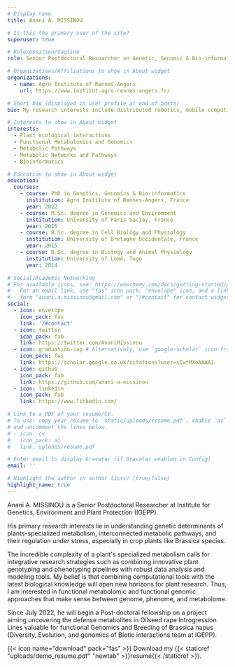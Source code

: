 ```yaml
---
# Display name
title: Anani A. MISSINOU

# Is this the primary user of the site?
superuser: true

# Role/position/tagline
role: Senior Postdoctoral Researcher on Genetic, Genomic & Bio-informatics

# Organizations/Affiliations to show in About widget
organizations:
  - name: Agro Institute of Rennes-Angers
    url: https://www.institut-agro-rennes-angers.fr/

# Short bio (displayed in user profile at end of posts)
bio: My research interests include distributed robotics, mobile computing and programmable matter.

# Interests to show in About widget
interests:
  - Plant ecological interactions
  - Functional Metabolomics and Genomics 
  - Metabolic Pathways
  - Metabolic Networks and Pathways
  - Bioinformatics

# Education to show in About widget
education:
  courses:
    - course: PhD in Genetics, Genomics & Bio-informatics
      institution: Agro Institute of Rennes-Angers, France
      year: 2022
    - course: M.Sc. degree in Genomics and Environment
      institution: University of Paris Saclay, France
      year: 2016
    - course: B.Sc. degree in Cell Biology and Physiology
      institution: University of Bretagne Occidentale, France
      year: 2015
    - course: B.Sc. degree in Biology and Animal Physiology 
      institution: University of Lomé, Togo
      year: 2014

# Social/Academic Networking
# For available icons, see: https://wowchemy.com/docs/getting-started/page-builder/#icons
#   For an email link, use "fas" icon pack, "envelope" icon, and a link in the
#   form "anani.a.missinou@gmail.com" or "/#contact" for contact widget.
social:
  - icon: envelope
    icon_pack: fas
    link: '/#contact'
  - icon: twitter
    icon_pack: fab
    link: https://twitter.com/AnaniMissinou
  - icon: graduation-cap # Alternatively, use `google-scholar` icon from `ai` icon pack
    icon_pack: fas
    link: https://scholar.google.co.uk/citations?user=sIwtMXoAAAAJ
  - icon: github
    icon_pack: fab
    link: https://github.com/anani-a-missinou
  - icon: linkedin
    icon_pack: fab
    link: https://www.linkedin.com/

# Link to a PDF of your resume/CV.
# To use: copy your resume to `static/uploads/resume.pdf`, enable `ai` icons in `params.toml`,
# and uncomment the lines below.
# - icon: cv
#   icon_pack: ai
#   link: uploads/resume.pdf

# Enter email to display Gravatar (if Gravatar enabled in Config)
email: ''

# Highlight the author in author lists? (true/false)
highlight_name: true
---
```


Anani A. MISSINOU is a Senior Postdoctoral Researcher at Institute for Genetics, Environment and Plant Protection (IGEPP). 

His primary research interests lie in understanding genetic determinants of plants-specialized metabolism, interconnected metabolic pathways, and their regulation under stress, especially in crop plants like Brassica species.

The incredible complexity of a plant's specialized metabolism calls for integrative research strategies such as combining innovative plant genotyping and phenotyping pipelines with robust data analysis and modeling tools. My belief is that combining computational tools with the latest biological knowledge will open new horizons for plant research. Thus, I am interested in functional metabolomic and functional genomic approaches that make sense between genome, phenome, and metabolome.

Since July 2022, he will begin a Post-doctoral fellowship on a project aiming uncovering the defense metabolites in Oilseed rape  Introgression Lines valuable for functional Genomics and Breeding of Brassica napus (Diversity, Evolution, and genomics of BIotic interactions team at IGEPP).

{{< icon name="download" pack="fas" >}} Download my {{< staticref "uploads/demo_resume.pdf" "newtab" >}}resumé{{< /staticref >}}.
